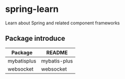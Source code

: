 # spring-learn
Learn about Spring and related component frameworks

## Package introduce

| Package | README |
| ------ | ------ |
| mybatisplus | mybatis-plus |
| websocket | websocket |
